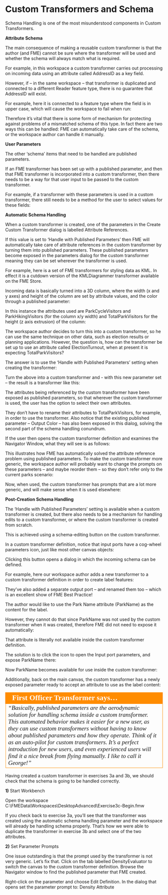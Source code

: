 # Custom Transformers and Schema

Schema Handling is one of the most misunderstood components in Custom Transformers.

**Attribute Schema**

The main consequence of making a reusable custom transformer is that the author (and FME) cannot be sure where the transformer will be used and whether the schema will always match what is required.

For example, in this workspace a custom transformer carries out processing on incoming data using an attribute called AddressID as a key field.

However, if – in the same workspace – that transformer is duplicated and connected to a different Reader feature type, there is no guarantee that AddressID will exist.

For example, here it is connected to a feature type where the field is in upper case, which will cause the workspace to fail when run:

Therefore it’s vital that there is some form of mechanism for protecting against problems of a mismatched schema of this type. In fact there are two ways this can be handled: FME can automatically take care of the schema, or the workspace author can handle it manually.

**User Parameters**

The other ‘schema’ items that need to be handled are published parameters.

If an FME transformer has been set up with a published parameter, and then that FME transformer is incorporated into a custom transformer, then there needs to be a way for that user input to be passed to the custom transformer.

For example, if a transformer with these parameters is used in a custom transformer, there still needs to be a method for the user to select values for these fields:

**Automatic Schema Handling**

When a custom transformer is created, one of the parameters in the Create Custom Transformer dialog is labelled Attribute References.

If this value is set to ‘Handle with Published Parameters’ then FME will automatically take care of attribute references in the custom transformer by turning them into published parameters.
These published parameters become exposed in the parameters dialog for the custom transformer meaning they can be set wherever the transformer is used.

For example, here is a set of FME transformers for styling data as KML. In effect it is a cutdown version of the KMLDiagrammer transformer available on the FME Store.

Incoming data is basically turned into a 3D column, where the width (x and y axes) and height of the column are set by attribute values, and the color through a published parameter:

In this instance the attributes used are ParkCycleVisitors and ParkHikingVisitors (for the column x/y width) and TotalParkVisitors for the height (z axis extrusion) of the column:

The workspace author decides to turn this into a custom transformer, so he can use the same technique on other data, such as election results or planning applications. However, the question is, how can the transformer be set up to use an attribute called ElectionTurnout, when at present it is expecting TotalParkVisitors?

The answer is to use the ‘Handle with Published Parameters’ setting when creating the transformer:

Turn the above into a custom transformer and - with this new parameter set – the result is a transformer like this:

The attributes being referenced by the custom transformer have been exposed as published parameters, so that wherever the custom transformer is used, the user has the option to select their own attributes.

They don’t have to rename their attributes to TotalParkVisitors, for example, in order to use the transformer. Also notice that the existing published parameter – Output Color – has also been exposed in this dialog, solving the second part of the schema handling conundrum.

If the user then opens the custom transformer definition and examines the Navigator Window, what they will see is as follows:

This illustrates how FME has automatically solved the attribute reference problem using published parameters. To make the custom transformer more generic, the workspace author will probably want to change the prompts on these parameters – and maybe reorder them – so they don’t refer only to the current parks scenario:

Now, when used, the custom transformer has prompts that are a lot more generic, and will make sense when it is used elsewhere:

**Post-Creation Schema Handling**

The ‘Handle with Published Parameters’ setting is available when a custom transformer is created, but there also needs to be a mechanism for handling edits to a custom transformer, or where the custom transformer is created from scratch.

This is achieved using a schema-editing button on the custom transformer.

In a custom transformer definition, notice that input ports have a cog-wheel parameters icon, just like most other canvas objects:

Clicking this button opens a dialog in which the incoming schema can be defined.

For example, here our workspace author adds a new transformer to a custom transformer definition in order to create label features:

They’ve also added a separate output port – and renamed them too – which is an excellent show of FME Best Practice!

The author would like to use the Park Name attribute (ParkName) as the content for the label.

However, they cannot do that since ParkName was not used by the custom transformer when it was created, therefore FME did not need to expose it automatically:

That attribute is literally not available inside the custom transformer definition.

The solution is to click the icon to open the Input port parameters, and expose ParkName there:


Now ParkName becomes available for use inside the custom transformer:

Additionally, back on the main canvas, the custom transformer has a newly exposed parameter ready to accept an attribute to use as the label content:

<table style="border-spacing: 0px">
<tr>
<td style="vertical-align:middle;background-color:darkorange;border: 2px solid darkorange">
<i class="fa fa-quote-left fa-lg fa-pull-left fa-fw" style="color:white;padding-right: 12px;vertical-align:text-top"></i>
<span style="color:white;font-size:x-large;font-weight: bold;font-family:serif">First Officer Transformer says…</span>
</td>
</tr>

<tr>
<td style="border: 1px solid darkorange">
<span style="font-family:serif; font-style:italic; font-size:larger">
“Basically, published parameters are the aerodynamic solution for handling
schema inside a custom transformer. This automated behavior makes it
easier for a new user, as they can use custom transformers without having
to know about published parameters and how they operate.
Think of it as an auto-pilot for custom transformers. It’s a perfect introduction for new
users, and even experienced users will find it a nice break from flying manually.
I like to call it George!”
</span>
</td>
</tr>
</table>

Having created a custom transformer in exercises 3a and 3b, we should check that the schema is going to be handled correctly.

**1)** Start Workbench

Open the workspace C:\FMEData\Workspaces\DesktopAdvanced\Exercise3c-Begin.fmw

If you check back to exercise 3a, you’ll see that the transformer was created using the automatic schema handling parameter and the workspace will already be handling schema properly. That’s how we were able to duplicate the transformer in exercise 3b and select one of the two attributes.

**2)** Set Parameter Prompts

One issue outstanding is that the prompt used by the transformer is not very generic. Let’s fix that. Click on the tab labelled DensityEvaluator to switch the canvas to the custom transformer definition. Browse the Navigator window to find the published parameter that FME created.

Right-click on the parameter and choose Edit Definition. In the dialog that opens set the parameter prompt to: Density Attribute